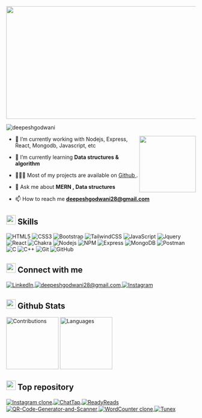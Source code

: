 <!-- <h1 align="center">Hi 👋, I'm Deepesh Godwani</h1>
<h3 align="center">A passionate MERN stack developer from India</h3> -->
<img align='center' src='https://github.com/Deepeshgodwani/ProfileBanner/blob/main/Profile_Banner.gif' width="1000" height="300"/>
<!-- ![Banner Image](https://github.com/Deepeshgodwani/ProfileBanner/blob/main/Beige%20Minimalist%20Coffee%20Desktop%20Wallpaper%20(1).gif) -->
<p align="left"> <img src="https://komarev.com/ghpvc/?username=deepeshgodwani&label=Profile%20views&color=0e75b6&style=flat" alt="deepeshgodwani" /> </p>
<img align='right' src='https://github.com/Rishit-dagli/Rishit-dagli/blob/master/images/octocat-anime.gif' width='150'>

- 🔭  I’m currently working with Nodejs, Express, React, Mongodb, Javascript, etc

- 🌱 I’m currently learning **Data structures & algorithm**
- 👨🏻‍💻   Most of my projects are available on <a href="https://github.com/Deepeshgodwani">Github </a>.
- 💬 Ask me about **MERN , Data structures**

- 📫 How to reach me **deepeshgodwani28@gmail.com**

## <img src="https://media2.giphy.com/media/QssGEmpkyEOhBCb7e1/giphy.gif?cid=ecf05e47a0n3gi1bfqntqmob8g9aid1oyj2wr3ds3mg700bl&rid=giphy.gif" width ="25"><b> Skills</b>
![HTML5](https://img.shields.io/badge/HTML5-%230077B5.svg?&style=for-the-badge&color=orange&logo=HTML5&logoColor=white)
![CSS3](https://img.shields.io/badge/CSS3-%230077B5.svg?&style=for-the-badge&color=blue&logo=CSS3&logoColor=white)
![Bootstrap](https://img.shields.io/badge/BOOTSTRAP-%230077B5.svg?&style=for-the-badge&color=voilet&logo=BOOTSTRAP&logoColor=white)
![TailwindCSS](https://img.shields.io/badge/tailwindcss-%2338B2AC.svg?style=for-the-badge&logo=tailwind-css&logoColor=white)
![JavaScript](https://img.shields.io/badge/JAVASCRIPT-%230077B5.svg?&style=for-the-badge&color=black&logo=JAVASCRIPT&logoColor=yellow)
![Jquery](https://img.shields.io/badge/JQUERY-%230077B5.svg?&style=for-the-badge&color=green&logo=JQUERY&logoColor=white)
![React](https://img.shields.io/badge/react-%2320232a.svg?style=for-the-badge&logo=react&logoColor=%2361DAFB)
![Chakra](https://img.shields.io/badge/chakra-%234ED1C5.svg?style=for-the-badge&logo=chakraui&logoColor=white)
![Nodejs](https://img.shields.io/badge/Node.js-339933.svg?style=for-the-badge&logo=nodedotjs&logoColor=white)
![NPM](https://img.shields.io/badge/npm-CB3837.svg?style=for-the-badge&logo=npm&logoColor=white)
![Express](https://img.shields.io/badge/Express-000000.svg?style=for-the-badge&logo=Express&logoColor=white)
![MongoDB](https://img.shields.io/badge/MongoDB-47A248.svg?style=for-the-badge&logo=MongoDB&logoColor=white)
![Postman](https://img.shields.io/badge/Postman-FF6C37.svg?style=for-the-badge&logo=Postman&logoColor=white)
![C](https://img.shields.io/badge/C-A8B9CC.svg?style=for-the-badge&logo=C&logoColor=black)
![C++](https://img.shields.io/badge/C++-00599C.svg?style=for-the-badge&logo=C++&logoColor=white)
![Git](https://img.shields.io/badge/Git-F05032.svg?style=for-the-badge&logo=Git&logoColor=white)
![GitHub](https://img.shields.io/badge/GitHub-181717.svg?style=for-the-badge&logo=GitHub&logoColor=white)

## <img src="https://res.cloudinary.com/dynjwlpl3/image/upload/v1676625129/Projects%20readme/dm4uz3-foekoe_u4ygwz.gif" width="25"> <b> Connect with me </b>

  <p>
    <a  href="https://www.linkedin.com/in/deeepesh-godwani-4269531b0/">
        <img align="center" src="https://img.shields.io/badge/linkedin-%230077B5.svg?style=for-the-badge&logo=linkedin&logoColor=white" alt="LinkedIn" />
    </a>
    <a title="deepeshgodwani28@gmail.com" href="mailto:deepeshgodwani28@gmail.com">
        <img align="center" src="https://img.shields.io/badge/Gmail-D14836?style=for-the-badge&logo=gmail&logoColor=white" alt="deepeshgodwani28@gmail.com" />
    </a>
    <a  href="https://www.instagram.com/">
        <img align="center" src="https://img.shields.io/badge/Instagram-%23E4405F.svg?style=for-the-badge&logo=Instagram&logoColor=white" alt="Instagram" />
    </a>
  </p>

## <img src="https://media.giphy.com/media/iY8CRBdQXODJSCERIr/giphy.gif" width="25"> <b>Github Stats</b>
<p>
    <img  align="center" src="https://github-readme-stats.vercel.app/api?username=DeepeshGodwani&&hide=contribs,issues&show_icons=true&count_private=true&theme=vue-dark&border_color=41b883&bg_color=0d1117" height="139" alt="Contributions" >
<img align="center" src="https://github-readme-stats.vercel.app/api/top-langs/?username=deepeshgodwani&langs_count=8&layout=compact&theme=vue-dark&border_color=41b883&bg_color=0d1117" height="139" alt="Languages"/>
    
</p>

## <img src="https://res.cloudinary.com/dynjwlpl3/image/upload/v1676625638/Projects%20readme/lets-go-hqo_njsbbx.gif" width="25"> <b>Top repository</b>


<p>
    <a href="https://github.com/Deepeshgodwani/Instagram-clone">
        <img align="center" src="https://github-readme-stats.vercel.app/api/pin/?username=deepeshgodwani&&theme=vue-dark&border_color=41b883&bg_color=0d1117&repo=Instagram-clone"    alt="Instagram clone" />
    </a>
    <a href="https://github.com/Deepeshgodwani/ChatTap">
        <img align="center" src="https://github-readme-stats.vercel.app/api/pin/?username=deepeshgodwani&&theme=vue-dark&border_color=41b883&bg_color=0d1117&repo=ChatTap"  alt="ChatTap" />
    </a>
    <a href="https://github.com/Deepeshgodwani/ReadyReads">
        <img align="center" src="https://github-readme-stats.vercel.app/api/pin/?username=deepeshgodwani&&theme=vue-dark&border_color=41b883&bg_color=0d1117&repo=ReadyReads"   alt="ReadyReads" />
    </a>
     <a href="https://github.com/Deepeshgodwani/QR-Code-Generator-and-Scanner">
       <img align="center" src="https://github-readme-stats.vercel.app/api/pin/?username=deepeshgodwani&&theme=vue-dark&border_color=41b883&bg_color=0d1117&repo=QR-Code-Generator-and-Scanner"  alt="QR-Code-Generator-and-Scanner"/> 
    </a>
    <a href="https://github.com/Deepeshgodwani/WordCounter-Clone">
        <img align="center" src="https://github-readme-stats.vercel.app/api/pin/?username=deepeshgodwani&&theme=vue-dark&border_color=41b883&bg_color=0d1117&repo=WordCounter-Clone"  alt="WordCounter clone" />
    </a>
     <a href="https://github.com/Deepeshgodwani/Tunex">
        <img align="center" src="https://github-readme-stats.vercel.app/api/pin/?username=deepeshgodwani&&theme=vue-dark&border_color=41b883&bg_color=0d1117&repo=Tunex"   alt="Tunex" />
    </a>
</p>








